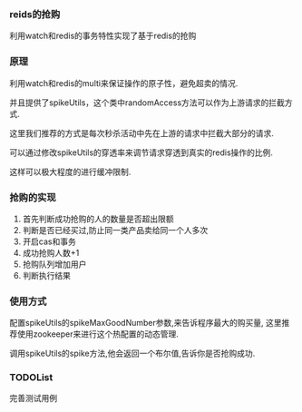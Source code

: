  

### reids的抢购  

利用watch和redis的事务特性实现了基于redis的抢购  

### 原理  

利用watch和redis的multi来保证操作的原子性，避免超卖的情况.  

并且提供了spikeUtils，这个类中randomAccess方法可以作为上游请求的拦截方式.     

这里我们推荐的方式是每次秒杀活动中先在上游的请求中拦截大部分的请求.

可以通过修改spikeUtils的穿透率来调节请求穿透到真实的redis操作的比例.    

这样可以极大程度的进行缓冲限制.

### 抢购的实现  

1. 首先判断成功抢购的人的数量是否超出限额  
2. 判断是否已经买过,防止同一类产品卖给同一个人多次  
3. 开启cas和事务  
4. 成功抢购人数+1  
5. 抢购队列增加用户  
6. 判断执行结果    
    
### 使用方式  

配置spikeUtils的spikeMaxGoodNumber参数,来告诉程序最大的购买量,
这里推荐使用zookeeper来进行这个热配置的动态管理.

调用spikeUtils的spike方法,他会返回一个布尔值,告诉你是否抢购成功.  

### TODOList

完善测试用例  

